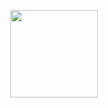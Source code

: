 
</p>
<p align="center">
<img width=140 img src="https://komarev.com/ghpvc/?username=exoean&color=ffffff&style=for-the-badge&label= ">
</p>

